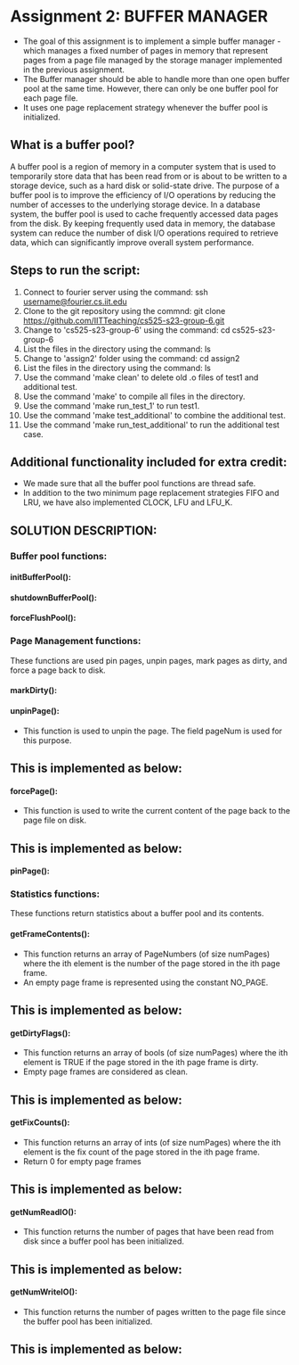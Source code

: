 # Assignment 2: BUFFER MANAGER

- The goal of this assignment is to implement a simple buffer manager - which manages a fixed number of pages in memory that represent pages from a page file managed by the storage manager implemented in the previous assignment. <br>
- The Buffer manager should be able to handle more than one open buffer pool at the same time. However, there can only be one buffer pool for each page file. <br>
- It uses one page replacement strategy whenever the buffer pool is initialized.

## What is a buffer pool?

A buffer pool is a region of memory in a computer system that is used to temporarily store data that has been read from or is about to be written to a storage device, such as a hard disk or solid-state drive. The purpose of a buffer pool is to improve the efficiency of I/O operations by reducing the number of accesses to the underlying storage device. 
In a database system, the buffer pool is used to cache frequently accessed data pages from the disk. By keeping frequently used data in memory, the database system can reduce the number of disk I/O operations required to retrieve data, which can significantly improve overall system performance.


## Steps to run the script:

1. Connect to fourier server using the command: ssh username@fourier.cs.iit.edu
2. Clone to the git repository using the commnd: git clone https://github.com/IITTeaching/cs525-s23-group-6.git
3. Change to 'cs525-s23-group-6' using the command: cd cs525-s23-group-6
4. List the files in the directory using the command: ls
5. Change to 'assign2' folder using the command: cd assign2
6. List the files in the directory using the command: ls
7. Use the command 'make clean' to delete old .o files of test1 and additional test.
8. Use the command 'make' to compile all files in the directory.
9. Use the command 'make run_test_1' to run test1.
10. Use the command 'make test_additional' to combine the additional test.
11. Use the command 'make run_test_additional' to run the additional test case.



## Additional functionality included for extra credit:

- We made sure that all the buffer pool functions are thread safe.
- In addition to the two minimum page replacement strategies FIFO and LRU, we have also implemented CLOCK, LFU and LFU_K.

## SOLUTION DESCRIPTION:

### Buffer pool functions:

#### initBufferPool():
#### shutdownBufferPool():
#### forceFlushPool():

### Page Management functions:
These functions are used pin pages, unpin pages, mark pages as dirty, and force a page back to disk.<br>

#### markDirty():

#### unpinPage():
- This function is used to unpin the page. The field pageNum is used for this purpose.<br>

This is implemented as below:<br>
-

#### forcePage():
- This function is used to write the current content of the page back to the page file on disk.<br>

This is implemented as below:<br>
-

#### pinPage():


### Statistics functions:
These functions return statistics about a buffer pool and its contents.<br>

#### getFrameContents():
- This function returns an array of PageNumbers (of size numPages) where the ith element is the number of the page stored in the ith page frame. <br>
- An empty page frame is represented using the constant NO_PAGE. <br>

This is implemented as below: <br>
-

#### getDirtyFlags():
- This function returns an array of bools (of size numPages) where the ith element is TRUE if the page stored in the ith page frame is dirty. <br>
- Empty page frames are considered as clean. <br>

This is implemented as below: <br>
-

#### getFixCounts():
- This function returns an array of ints (of size numPages) where the ith element is the fix count of the page stored in the ith page frame. <br>
- Return 0 for empty page frames<br>

This is implemented as below:<br>
-

#### getNumReadIO():
- This function returns the number of pages that have been read from disk since a buffer pool has been initialized.<br>

This is implemented as below:<br>
-

#### getNumWriteIO():
- This function returns the number of pages written to the page file since the buffer pool has been initialized.<br>

This is implemented as below:<br>
-




